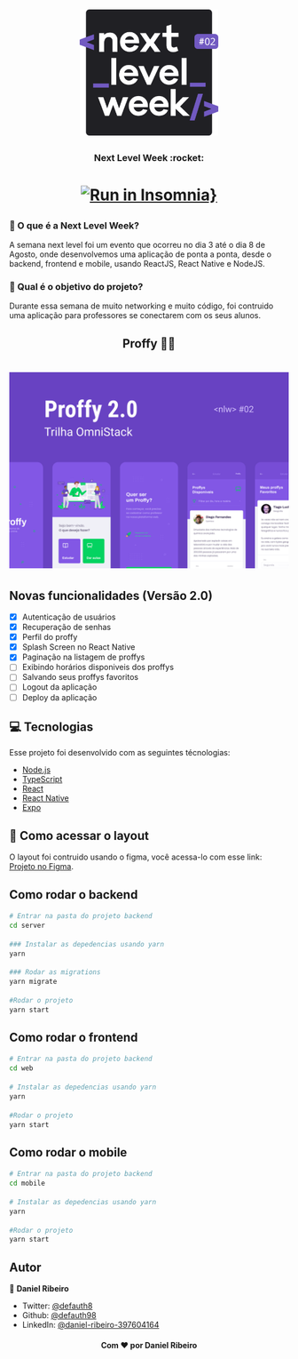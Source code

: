 <h1 align="center">
    <img alt="NextLevelWeek" title="#NextLevelWeek" src=".github/logo.svg" width="250px" />
</h1>

<h3 align="center">Next Level Week :rocket: </h1>

<h1 align="center">

[![Run in Insomnia}](https://insomnia.rest/images/run.svg)](https://insomnia.rest/run/?label=nlw-02&uri=https%3A%2F%2Fgithub.com%2Fdefauth98%2Fnlw-02%2Fblob%2Fmaster%2FInsomnia_2020-08-11.json)

</h1>

### :shrug: O que é a Next Level Week?

A semana next level foi um evento que ocorreu no dia 3 até o dia 8 de Agosto, onde desenvolvemos uma aplicação de ponta a ponta, desde o backend, frontend e mobile, usando ReactJS, React Native e NodeJS.

### :exploding_head: Qual é o objetivo do projeto?

Durante essa semana de muito networking e muito código, foi contruido uma aplicação para professores se conectarem com os seus alunos.

<h2 align="center">Proffy 👨‍🎓 </h2>

<h1 align="center">
    <img alt="capa" title="capa" src=".github/capa.svg" width="700px" />
</h1>

## Novas funcionalidades (Versão 2.0)

- [x] Autenticação de usuários
- [x] Recuperação de senhas
- [x] Perfil do proffy
- [x] Splash Screen no React Native
- [x] Paginação na listagem de proffys
- [ ] Exibindo horários disponiveis dos proffys
- [ ] Salvando seus proffys favoritos
- [ ] Logout da aplicação
- [ ] Deploy da aplicação

## :computer: Tecnologias

Esse projeto foi desenvolvido com as seguintes técnologias:

- [Node.js][nodejs]
- [TypeScript][typescript]
- [React][reactjs]
- [React Native][rn]
- [Expo][expo]

[nodejs]: https://nodejs.org/
[typescript]: https://www.typescriptlang.org/
[expo]: https://expo.io/
[reactjs]: https://reactjs.org
[rn]: https://facebook.github.io/react-native/
[yarn]: https://yarnpkg.com/

## :file_folder: Como acessar o layout

O layout foi contruido usando o figma, você acessa-lo com esse link: [Projeto no Figma](https://www.figma.com/file/GHGS126t7WYjnPZdRKChJF/?viewer=1&node-id=).

## Como rodar o backend

```sh
# Entrar na pasta do projeto backend
cd server

### Instalar as depedencias usando yarn
yarn

### Rodar as migrations
yarn migrate

#Rodar o projeto
yarn start
```

## Como rodar o frontend

```sh
# Entrar na pasta do projeto backend
cd web

# Instalar as depedencias usando yarn
yarn

#Rodar o projeto
yarn start
```

## Como rodar o mobile

```sh
# Entrar na pasta do projeto backend
cd mobile

# Instalar as depedencias usando yarn
yarn

#Rodar o projeto
yarn start
```

## Autor

👤 **Daniel Ribeiro**

- Twitter: [@defauth8](https://twitter.com/defauth8)
- Github: [@defauth98](https://github.com/defauth98)
- LinkedIn: [@daniel-ribeiro-397604164](https://linkedin.com/in/daniel-ribeiro-397604164)

<h4 align="center">Com ❤️ por Daniel Ribeiro</h3>
